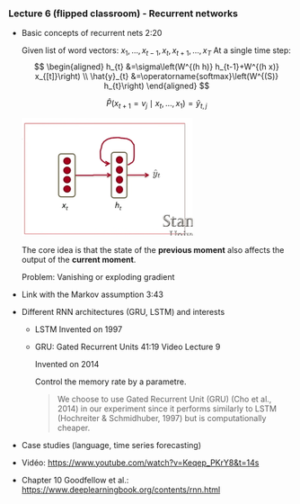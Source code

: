 ### Lecture 6 (flipped classroom) - Recurrent networks

- Basic concepts of recurrent nets 2:20

  Given list of word vectors: $x_{1}, \ldots, x_{t-1}, x_{t}, x_{t+1}, \ldots, x_{T}$
  At a single time step: 
  $$
  \begin{aligned}
  h_{t} &=\sigma\left(W^{(h h)} h_{t-1}+W^{(h x)} x_{[t]}\right) \\
  \hat{y}_{t} &=\operatorname{softmax}\left(W^{(S)} h_{t}\right)
  \end{aligned}
  $$

  $$
  \hat{P}\left(x_{t+1}=v_{j} \mid x_{t}, \ldots, x_{1}\right)=\hat{y}_{t, j}
  $$

  <img src="https://raw.githubusercontent.com/mm0806son/Images/main/202111072153564.png" style="zoom:33%;" />

  

  The core idea is that the state of the **previous moment** also affects the output of the **current moment**.

  Problem: Vanishing or exploding gradient

- Link with the Markov assumption 3:43

- Different RNN architectures (GRU, LSTM) and interests

  - LSTM Invented on 1997

    

  - GRU: Gated Recurrent Units 41:19 Video Lecture 9

    Invented on 2014

    Control the memory rate by a parametre.

    > We choose to use Gated Recurrent Unit (GRU) (Cho et al., 2014) in our experiment since it performs similarly to LSTM (Hochreiter \& Schmidhuber, 1997) but is computationally cheaper.

  

- Case studies (language, time series forecasting)

- Vidéo: https://www.youtube.com/watch?v=Keqep_PKrY8&t=14s

- Chapter 10 Goodfellow et al.: https://www.deeplearningbook.org/contents/rnn.html

